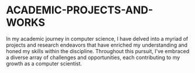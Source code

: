 # ACADEMIC-PROJECTS-AND-WORKS
In my academic journey in computer science, I have delved into a myriad of projects and research endeavors that have enriched my understanding and honed my skills within the discipline. Throughout this pursuit, I've embraced a diverse array of challenges and opportunities, each contributing to my growth as a computer scientist.
